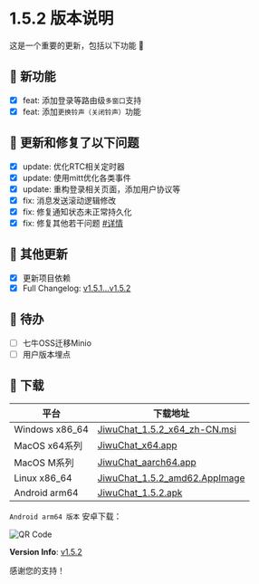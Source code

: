 # 1.5.2 版本说明

这是一个重要的更新，包括以下功能 🧪

## 🔮 新功能

- [x] feat: 添加登录等路由级`多窗口`支持
- [x] feat: 添加`更换铃声（关闭铃声）`功能

## 🔨 更新和修复了以下问题

- [x] update: 优化RTC相关定时器
- [x] update: 使用mitt优化各类事件
- [x] update: 重构登录相关页面，添加用户协议等
- [x] fix: 消息发送滚动逻辑修改
- [x] fix: 修复通知状态未正常持久化
- [x] fix: 修复其他若干问题 [#详情](https://github.com/KiWi233333/jiwu-mall-chat-tauri/compare/v1.5.1...v1.5.2)

## 🧿 其他更新

- [x] 更新项目依赖
- [x] Full Changelog: [v1.5.1...v1.5.2](https://github.com/KiWi233333/jiwu-mall-chat-tauri/compare/v1.5.1...v1.5.2)

## 📌 待办

- [ ] 七牛OSS迁移Minio
- [ ] 用户版本埋点

## 🧪 下载

| 平台 | 下载地址 |
| --- | --- |
| Windows x86_64 | [JiwuChat_1.5.2_x64_zh-CN.msi](https://github.com/KiWi233333/jiwu-mall-chat-tauri/releases/download/v1.5.2/JiwuChat_1.5.2_x64_zh-CN.msi) |
| MacOS x64系列 | [JiwuChat_x64.app](https://github.com/KiWi233333/jiwu-mall-chat-tauri/releases/download/v1.5.2/JiwuChat_1.5.2_x62.dmg) |
| MacOS M系列 | [JiwuChat_aarch64.app](https://github.com/KiWi233333/jiwu-mall-chat-tauri/releases/download/v1.5.2/JiwuChat_1.5.2_aarch62.dmg) |
| Linux x86_64 | [JiwuChat_1.5.2_amd62.AppImage](https://github.com/KiWi233333/jiwu-mall-chat-tauri/releases/download/v1.5.2/JiwuChat_1.5.2_amd62.AppImage) |
| Android arm64 | [JiwuChat_1.5.2.apk](https://github.com/KiWi233333/jiwu-mall-chat-tauri/releases/download/v1.5.2/JiwuChat_1.5.2.apk) |

<!-- JiwuChat_1.5.2.apk -->
`Android arm64 版本`  安卓下载：

![QR Code](https://api.jiwu.kiwi2333.top/res/qrcode/stream?content=https://github.com/KiWi233333/jiwu-mall-chat-tauri/releases/download/v1.5.2/JiwuChat_1.5.2.apk&w=200&h=200)

**Version Info**: [v1.5.2](https://github.com/KiWi233333/jiwu-mall-chat-tauri/blob/main/.github/releasemd/v1.5.2.md)

感谢您的支持！

